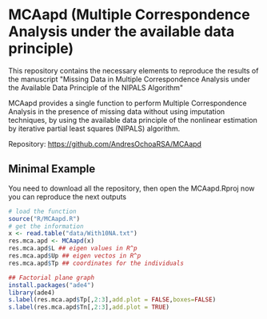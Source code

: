 # MCAapd (Multiple Correspondence Analysis under the available data principle)
This repository contains the necessary elements to reproduce the results of the manuscript "Missing Data in Multiple Correspondence Analysis under the Available Data Principle of the NIPALS Algorithm"

MCAapd provides a single function to perform Multiple Correspondence Analysis in the presence of missing data without using imputation techniques, by using the available data principle of the nonlinear estimation by iterative partial least squares (NIPALS) algorithm.

Repository: https://github.com/AndresOchoaRSA/MCAapd

## Minimal Example
You need to download all the repository, then open the MCAapd.Rproj now you can reproduce the next outputs

```R
# load the function
source("R/MCAapd.R")
# get the information
x <- read.table("data/With10NA.txt")
res.mca.apd <- MCAapd(x)
res.mca.apd$L ## eigen values in R^p
res.mca.apd$Up ## eigen vectos in R^p
res.mca.apd$Tp ## coordinates for the individuals

## Factorial plane graph
install.packages("ade4")
library(ade4)
s.label(res.mca.apd$Tp[,2:3],add.plot = FALSE,boxes=FALSE)
s.label(res.mca.apd$Tn[,2:3],add.plot = TRUE)

```
